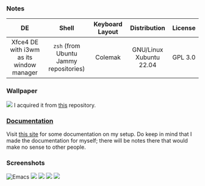 ### Notes
| DE                                       | Shell                                  | Keyboard Layout | Distribution            | License |
|:----------------------------------------:|:--------------------------------------:|:---------------:|:-----------------------:|---------|
| Xfce4 DE with i3wm as its window manager | `zsh` (from Ubuntu Jammy repositories) | Colemak         | GNU/Linux Xubuntu 22.04 | GPL 3.0 |

### Wallpaper
![](https://gruvbox-wallpapers.pages.dev/wallpapers/anime/wall.jpg)
I acquired it from [this](https://github.com/AngelJumbo/gruvbox-wallpapers)
repository.

### [Documentation](https://myxi-dotfiles.pages.dev/)
Visit [this site](https://myxi-dotfiles.pages.dev/) for some documentation on my
setup. Do keep in mind that I made the documentation for myself; there will be
notes there that would make no sense to other people.

### Screenshots
![Emacs](https://files.catbox.moe/xv5f1k.png "Emacs")
![](https://i.imgur.com/ZZaCYsg.png) ![](https://i.imgur.com/rfG5SGD.png)
![](https://i.imgur.com/puaCkWx.png) ![](https://i.imgur.com/MNqu3J8.png)
